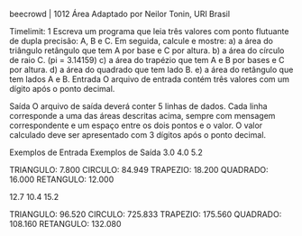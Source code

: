 beecrowd | 1012
Área
Adaptado por Neilor Tonin, URI  Brasil

Timelimit: 1
Escreva um programa que leia três valores com ponto flutuante de dupla precisão: A, B e C. Em seguida, calcule e mostre:
a) a área do triângulo retângulo que tem A por base e C por altura.
b) a área do círculo de raio C. (pi = 3.14159)
c) a área do trapézio que tem A e B por bases e C por altura.
d) a área do quadrado que tem lado B.
e) a área do retângulo que tem lados A e B.
Entrada
O arquivo de entrada contém três valores com um dígito após o ponto decimal.

Saída
O arquivo de saída deverá conter 5 linhas de dados. Cada linha corresponde a uma das áreas descritas acima, sempre com mensagem correspondente e um espaço entre os dois pontos e o valor. O valor calculado deve ser apresentado com 3 dígitos após o ponto decimal.

Exemplos de Entrada	Exemplos de Saída
3.0 4.0 5.2

TRIANGULO: 7.800
CIRCULO: 84.949
TRAPEZIO: 18.200
QUADRADO: 16.000
RETANGULO: 12.000

12.7 10.4 15.2

TRIANGULO: 96.520
CIRCULO: 725.833
TRAPEZIO: 175.560
QUADRADO: 108.160
RETANGULO: 132.080